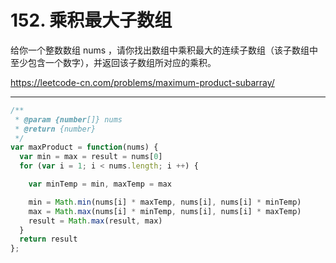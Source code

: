 # 152. 乘积最大子数组

给你一个整数数组 nums ，请你找出数组中乘积最大的连续子数组（该子数组中至少包含一个数字），并返回该子数组所对应的乘积。

<https://leetcode-cn.com/problems/maximum-product-subarray/>

---

```js
/**
 * @param {number[]} nums
 * @return {number}
 */
var maxProduct = function(nums) {
  var min = max = result = nums[0]
  for (var i = 1; i < nums.length; i ++) {

    var minTemp = min, maxTemp = max

    min = Math.min(nums[i] * maxTemp, nums[i], nums[i] * minTemp)
    max = Math.max(nums[i] * minTemp, nums[i], nums[i] * maxTemp)
    result = Math.max(result, max)
  }
  return result
};
```
